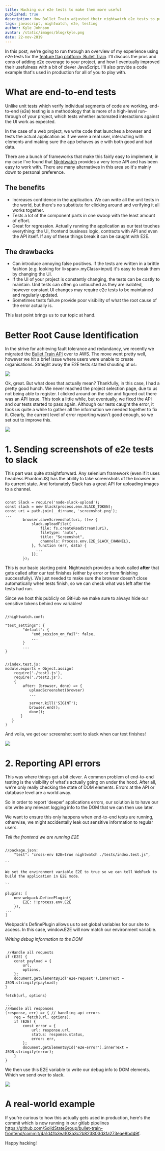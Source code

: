 ```yaml
---
title: Hacking our e2e tests to make them more useful
published: true
description: How Bullet Train adjusted their nightwatch e2e tests to provide API error reporting.
tags: javascript, nightwatch, e2e, testing
author: Kyle Johnson
avatar: /static/images/blog/kyle.png
date: 22-nov-2019
---
```


In this post, we're going to run through an overview of my experience using e2e tests for the [feature flag platform, Bullet Train](https://bullet-train.io/). I'll discuss the pros and cons of adding e2e coverage to your project, and how I eventually improved their usefulness with a bit of clever JavaScript. I'll also provide a code example that's used in production for all of you to play with.

# What are end-to-end tests
Unlike unit tests which verify individual segments of code are working, end-to-end (e2e) testing is a methodology that is more of a high-level run-through of your project, which tests whether automated interactions against the UI work as expected.

In the case of a web project, we write code that launches a browser and tests the actual application as if we were a real user, interacting with elements and making sure the app behaves as e with both good and bad data.

There are a bunch of frameworks that make this fairly easy to implement, in my case I've found that [Nightwatch](http://nightwatchjs.org/) provides a very terse API and has been easy to work with. There are many alternatives in this area so it's mainly down to personal preference.

## The benefits
 - Increases confidence in the application. We can write all the unit tests in the world, but there's no substitute for clicking around and verifying it all works together.
 - Tests a lot of the component parts in one swoop with the least amount of effort. 
 - Great for regression. Actually running the application as our test touches everything: the UI, frontend business logic, contracts with API and even the API itself. If any of these things break it can be caught with E2E.

## The drawbacks

- Can introduce annoying false positives. If the tests are written in a brittle fashion (e.g. looking for li>span>.myClass>input) it's easy to break them by changing the UI.
- If the UI of your project is constantly changing, the tests can be costly to maintain. Unit tests can often go untouched as they are isolated, however constant UI changes may require e2e tests to be maintained and regularly updated.
- Sometimes tests failure provide poor visibility of what the root cause of the error actually is.

This last point brings us to our topic at hand.

# Better Root Cause Identification

In the strive for achieving fault tolerance and redundancy, we recently we migrated the [Bullet Train API](https://bullet-train.io) over to AWS. The move went pretty well, however we hit a brief issue where users were unable to create organisations. Straight away the E2E tests started shouting at us:

<img src="https://image.ibb.co/mg2OhA/download.png"/>

Ok, great. But what does that actually mean? Thankfully, in this case, I had a pretty good hunch. We never reached the project selection page, due to us not being able to register. I clicked around on the site and figured out there was an API issue. This took a little while, but eventually, we fixed the API and our tests started to pass again. Although our tests caught the error, it took us quite a while to gather all the information we needed together to fix it. Clearly, the current level of error reporting wasn't good enough, so we set out to improve this.

<img src="https://image.ibb.co/niMG2A/download-1.png"/>

# 1. Sending screenshots of e2e tests to slack

This part was quite straightforward. Any selenium framework (even if it uses headless PhantomJS) has the ability to take screenshots of the browser in its current state. And fortunately Slack has a great API for uploading images to a channel.


```

const Slack = require('node-slack-upload');
const slack = new Slack(process.env.SLACK_TOKEN); 
const uri = path.join(__dirname, 'screenshot.png');
...
        browser.saveScreenshot(uri, ()=> {
            slack.uploadFile({
                file: fs.createReadStream(uri),
                filetype: 'auto',
                title: "Screenshot",
                channels: Process.env.E2E_SLACK_CHANNEL},
            }, function (err, data) {
              ...
            });
        });

```


This is our basic starting point. Nightwatch provides a hook called **after** that gets called after our test finishes (either by error or from finishing successfully). We just needed to make sure the browser doesn't close automatically when tests finish, so we can check what was left after the tests had run.

Since we host this publicly on GitHub we make sure to always hide our sensitive tokens behind env variables!


```

//nightwatch.conf:

"test_settings": {
        "default": {
            "end_session_on_fail": false,
            ...
        }
        ...
}

```



```

//index.test.js:
module.exports = Object.assign(
    require('./test1.js'),
    require('./test2.js'),
    {
        after: (browser, done) => {
           uploadScreenshot(browser)
           ...
           
           server.kill('SIGINT');         
           browser.end();                 
           done();
       }
   }
)

```

And voila, we get our screenshot sent to slack when our test finishes!

<img src="https://image.ibb.co/nNkZNA/download-2.png"/>

# 2. Reporting API errors

This was where things get a bit clever. A common problem of end-to-end testing is the visibility of what's actually going on under the hood. After all, we're only really checking the state of DOM elements. Errors at the API or database level are a world away. 

So in order to report 'deeper' applications errors, our solution is to have our site write any relevant logging info to the DOM that we can then use later.

We want to ensure this only happens when end-to-end tests are running, otherwise, we might accidentally leak out sensitive information to regular users.

*Tell the frontend we are running E2E*

```

//package.json:
    "test": "cross-env E2E=true nightwatch ./tests/index.test.js",

``

We set the environment variable E2E to true so we can tell WebPack to build the application in E2E mode.

``

plugins: [
    new webpack.DefinePlugin({
        E2E: !!process.env.E2E
    }),
...
]

```

Webpack's DefinePlugin allows us to set global variables for our site to access. In this case, window.E2E will now match our environment variable.

*Writing debug information to the DOM*


```

 //Handle all requests
if (E2E) {
    const payload = {
        url,
        options,
    };
    document.getElementById('e2e-request').innerText = JSON.stringify(payload);
}

fetch(url, options)

...
//Handle all responses
(response, err) => { // handling api errors
    req = fetch(url, options);
    if (E2E) {
        const error = {
            url: response.url,
            status: response.status,
            error: err,
        };
        document.getElementById('e2e-error').innerText = JSON.stringify(error);
    }
}

```

We then use this E2E variable to write our debug info to DOM elements. Which we send over to slack.

<img src="https://image.ibb.co/mpWaCA/download-3.png"/>


# A real-world example
If you're curious to how this actually gets used in production, here's the commit which is now running in our gitlab pipelines https://github.com/SolidStateGroup/bullet-train-frontend/commit/4a1d41b3ea103a3c2b823803d3fa273eae8bd49f.


Happy hacking!
